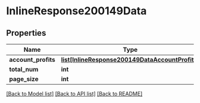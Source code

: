 # InlineResponse200149Data

## Properties
Name | Type | Description | Notes
------------ | ------------- | ------------- | -------------
**account_profits** | [**list[InlineResponse200149DataAccountProfits]**](InlineResponse200149DataAccountProfits.md) |  | 
**total_num** | **int** |  | 
**page_size** | **int** |  | 

[[Back to Model list]](../README.md#documentation-for-models) [[Back to API list]](../README.md#documentation-for-api-endpoints) [[Back to README]](../README.md)

